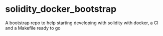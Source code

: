 # solidity_docker_bootstrap
A bootstrap repo to help starting developing with solidity with docker, a CI and a Makefile ready to go
